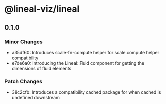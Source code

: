 # @lineal-viz/lineal

## 0.1.0

### Minor Changes

- a35df60: Introduces scale-fn-compute helper for scale.compute helper compatibility
- e7de6a0: Introducing the Lineal::Fluid component for getting the dimensions of fluid elements

### Patch Changes

- 38c2cfb: Introduces a compatibility cached package for when cached is undefined downstream
